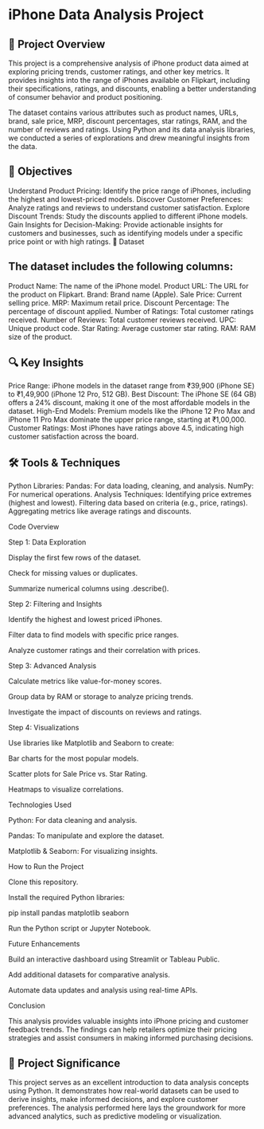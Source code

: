 # iPhone Data Analysis Project

## 📖 Project Overview
This project is a comprehensive analysis of iPhone product data aimed at exploring pricing trends, customer ratings, and other key metrics. It provides insights into the range of iPhones available on Flipkart, including their specifications, ratings, and discounts, enabling a better understanding of consumer behavior and product positioning.

The dataset contains various attributes such as product names, URLs, brand, sale price, MRP, discount percentages, star ratings, RAM, and the number of reviews and ratings. Using Python and its data analysis libraries, we conducted a series of explorations and drew meaningful insights from the data.

## 🎯 Objectives
Understand Product Pricing: Identify the price range of iPhones, including the highest and lowest-priced models.
Discover Customer Preferences: Analyze ratings and reviews to understand customer satisfaction.
Explore Discount Trends: Study the discounts applied to different iPhone models.
Gain Insights for Decision-Making: Provide actionable insights for customers and businesses, such as identifying models under a specific price point or with high ratings.
📂 Dataset

## The dataset includes the following columns:
Product Name: The name of the iPhone model.
Product URL: The URL for the product on Flipkart.
Brand: Brand name (Apple).
Sale Price: Current selling price.
MRP: Maximum retail price.
Discount Percentage: The percentage of discount applied.
Number of Ratings: Total customer ratings received.
Number of Reviews: Total customer reviews received.
UPC: Unique product code.
Star Rating: Average customer star rating.
RAM: RAM size of the product.

## 🔍 Key Insights
Price Range: iPhone models in the dataset range from ₹39,900 (iPhone SE) to ₹1,49,900 (iPhone 12 Pro, 512 GB).
Best Discount: The iPhone SE (64 GB) offers a 24% discount, making it one of the most affordable models in the dataset.
High-End Models: Premium models like the iPhone 12 Pro Max and iPhone 11 Pro Max dominate the upper price range, starting at ₹1,00,000.
Customer Ratings: Most iPhones have ratings above 4.5, indicating high customer satisfaction across the board.

## 🛠️ Tools & Techniques
Python Libraries:
Pandas: For data loading, cleaning, and analysis.
NumPy: For numerical operations.
Analysis Techniques:
Identifying price extremes (highest and lowest).
Filtering data based on criteria (e.g., price, ratings).
Aggregating metrics like average ratings and discounts.

Code Overview

Step 1: Data Exploration

Display the first few rows of the dataset.

Check for missing values or duplicates.

Summarize numerical columns using .describe().

Step 2: Filtering and Insights

Identify the highest and lowest priced iPhones.

Filter data to find models with specific price ranges.

Analyze customer ratings and their correlation with prices.

Step 3: Advanced Analysis

Calculate metrics like value-for-money scores.

Group data by RAM or storage to analyze pricing trends.

Investigate the impact of discounts on reviews and ratings.

Step 4: Visualizations

Use libraries like Matplotlib and Seaborn to create:

Bar charts for the most popular models.

Scatter plots for Sale Price vs. Star Rating.

Heatmaps to visualize correlations.

Technologies Used

Python: For data cleaning and analysis.

Pandas: To manipulate and explore the dataset.

Matplotlib & Seaborn: For visualizing insights.

How to Run the Project

Clone this repository.

Install the required Python libraries:

pip install pandas matplotlib seaborn

Run the Python script or Jupyter Notebook.

Future Enhancements

Build an interactive dashboard using Streamlit or Tableau Public.

Add additional datasets for comparative analysis.

Automate data updates and analysis using real-time APIs.

Conclusion

This analysis provides valuable insights into iPhone pricing and customer feedback trends. The findings can help retailers optimize their pricing strategies and assist consumers in making informed purchasing decisions.

## 🚀 Project Significance
This project serves as an excellent introduction to data analysis concepts using Python. It demonstrates how real-world datasets can be used to derive insights, make informed decisions, and explore customer preferences. The analysis performed here lays the groundwork for more advanced analytics, such as predictive modeling or visualization.
